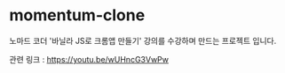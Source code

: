 # momentum-clone
노마드 코더 '바닐라 JS로 크롬앱 만들기' 강의를 수강하며 만드는 프로젝트 입니다.

관련 링크 : https://youtu.be/wUHncG3VwPw

